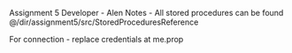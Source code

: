 Assignment 5 
Developer - Alen
Notes - All stored procedures can be found @/dir/assignment5/src/StoredProceduresReference

For connection - replace credentials at me.prop
